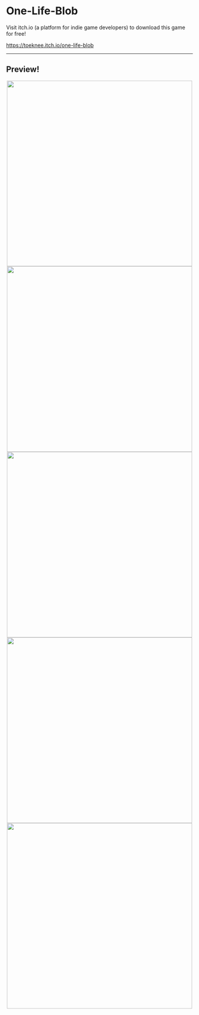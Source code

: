 # One-Life-Blob

Visit itch.io (a platform for indie game developers) to download this game for free!

https://toeknee.itch.io/one-life-blob

---

## Preview!

<p align="center">
  
  <img src="https://img.itch.zone/aW1hZ2UvMjEzODc0LzEwMDgxODQucG5n/original/HZYc8o.png" width="500">

  <img src="https://img.itch.zone/aW1hZ2UvMjEzODc0LzEwMDgxODUucG5n/original/nB1Ryl.png" width="500">

  <img src="https://img.itch.zone/aW1hZ2UvMjEzODc0LzEwMDgxODcucG5n/original/kO6mSN.png" width="500">

  <img src="https://img.itch.zone/aW1hZ2UvMjEzODc0LzEwMDgxODgucG5n/original/UV74W%2B.png" width="500">

  <img src="https://img.itch.zone/aW1hZ2UvMjEzODc0LzEwMDgxODYucG5n/original/0UQcLU.png" width="500">

</p>

